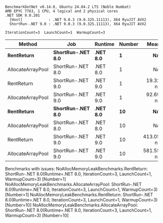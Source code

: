 ```

BenchmarkDotNet v0.14.0, Ubuntu 24.04.2 LTS (Noble Numbat)
AMD EPYC 7763, 1 CPU, 4 logical and 2 physical cores
.NET SDK 9.0.201
  [Host]            : .NET 9.0.3 (9.0.325.11113), X64 RyuJIT AVX2
  ShortRun-.NET 9.0 : .NET 9.0.3 (9.0.325.11113), X64 RyuJIT AVX2

IterationCount=3  LaunchCount=1  WarmupCount=3  

```
| Method            | Job               | Runtime  | Number | Mean      | Error     | StdDev   | Min       | Max       | Allocated |
|------------------ |------------------ |--------- |------- |----------:|----------:|---------:|----------:|----------:|----------:|
| **RentReturn**        | **ShortRun-.NET 8.0** | **.NET 8.0** | **1**      |        **NA** |        **NA** |       **NA** |        **NA** |        **NA** |        **NA** |
| AllocateArrayPool | ShortRun-.NET 8.0 | .NET 8.0 | 1      |        NA |        NA |       NA |        NA |        NA |        NA |
| RentReturn        | ShortRun-.NET 9.0 | .NET 9.0 | 1      |  19.32 ns |  0.405 ns | 0.022 ns |  19.29 ns |  19.33 ns |         - |
| AllocateArrayPool | ShortRun-.NET 9.0 | .NET 9.0 | 1      |  92.69 ns |  5.186 ns | 0.284 ns |  92.48 ns |  93.02 ns |         - |
| **RentReturn**        | **ShortRun-.NET 8.0** | **.NET 8.0** | **10**     |        **NA** |        **NA** |       **NA** |        **NA** |        **NA** |        **NA** |
| AllocateArrayPool | ShortRun-.NET 8.0 | .NET 8.0 | 10     |        NA |        NA |       NA |        NA |        NA |        NA |
| RentReturn        | ShortRun-.NET 9.0 | .NET 9.0 | 10     | 413.05 ns | 41.017 ns | 2.248 ns | 411.71 ns | 415.64 ns |         - |
| AllocateArrayPool | ShortRun-.NET 9.0 | .NET 9.0 | 10     | 581.55 ns | 47.721 ns | 2.616 ns | 579.56 ns | 584.51 ns |         - |

Benchmarks with issues:
  NoAllocMemoryLeakBenchmarks.RentReturn: ShortRun-.NET 8.0(Runtime=.NET 8.0, IterationCount=3, LaunchCount=1, WarmupCount=3) [Number=1]
  NoAllocMemoryLeakBenchmarks.AllocateArrayPool: ShortRun-.NET 8.0(Runtime=.NET 8.0, IterationCount=3, LaunchCount=1, WarmupCount=3) [Number=1]
  NoAllocMemoryLeakBenchmarks.RentReturn: ShortRun-.NET 8.0(Runtime=.NET 8.0, IterationCount=3, LaunchCount=1, WarmupCount=3) [Number=10]
  NoAllocMemoryLeakBenchmarks.AllocateArrayPool: ShortRun-.NET 8.0(Runtime=.NET 8.0, IterationCount=3, LaunchCount=1, WarmupCount=3) [Number=10]
